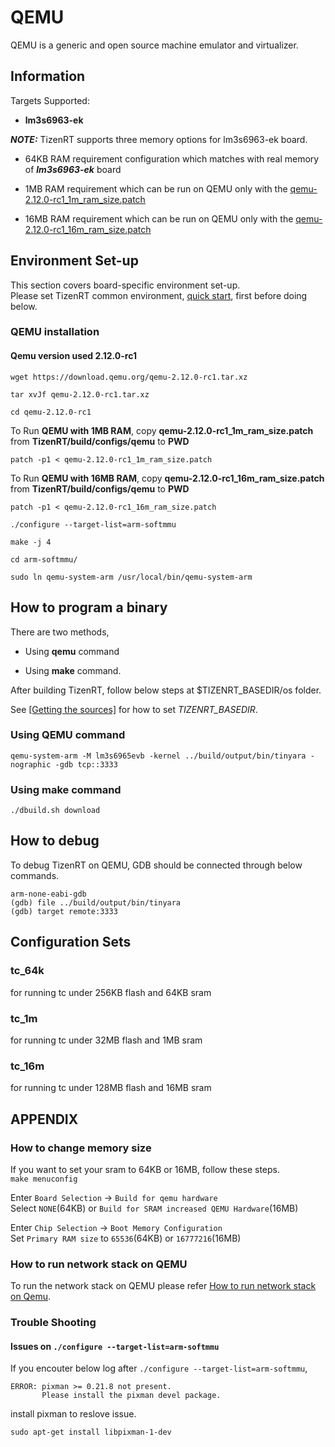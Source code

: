 # QEMU

QEMU is a generic and open source machine emulator and virtualizer.

## Information

Targets Supported:

- **lm3s6963-ek**

 ***NOTE:*** TizenRT supports three memory options for lm3s6963-ek board.

  - 64KB RAM requirement configuration which matches with real memory of ***lm3s6963-ek*** board

  - 1MB RAM requirement which can be run on QEMU only with the [qemu-2.12.0-rc1_1m_ram_size.patch](https://github.com/Samsung/TizenRT/blob/master/build/configs/qemu/qemu-2.12.0-rc1_1m_ram_size.patch)

  - 16MB RAM requirement which can be run on QEMU only with the [qemu-2.12.0-rc1_16m_ram_size.patch](https://github.com/Samsung/TizenRT/blob/master/build/configs/qemu/qemu-2.12.0-rc1_16m_ram_size.patch)

## Environment Set-up
This section covers board-specific environment set-up.  
Please set TizenRT common environment, [quick start](https://github.com/Samsung/TizenRT#quick-start), first before doing below.

### QEMU installation

#### Qemu version used 2.12.0-rc1

```
wget https://download.qemu.org/qemu-2.12.0-rc1.tar.xz

tar xvJf qemu-2.12.0-rc1.tar.xz

cd qemu-2.12.0-rc1
```

To Run **QEMU with 1MB RAM**, copy **qemu-2.12.0-rc1_1m_ram_size.patch** from **TizenRT/build/configs/qemu** to **PWD**

```
patch -p1 < qemu-2.12.0-rc1_1m_ram_size.patch
```
To Run **QEMU with 16MB RAM**, copy **qemu-2.12.0-rc1_16m_ram_size.patch** from **TizenRT/build/configs/qemu** to **PWD**
```
patch -p1 < qemu-2.12.0-rc1_16m_ram_size.patch
```
```
./configure --target-list=arm-softmmu

make -j 4

cd arm-softmmu/

sudo ln qemu-system-arm /usr/local/bin/qemu-system-arm
```
## How to program a binary

There are two methods,
- Using **qemu** command

- Using **make** command.  

After building TizenRT, follow below steps at $TIZENRT_BASEDIR/os folder.

See [[Getting the sources]](https://github.com/Samsung/TizenRT#getting-the-sources) for how to set *TIZENRT_BASEDIR*.

### Using QEMU command

```
qemu-system-arm -M lm3s6965evb -kernel ../build/output/bin/tinyara -nographic -gdb tcp::3333
```

### Using make command

```
./dbuild.sh download
```

## How to debug

To debug TizenRT on QEMU, GDB should be connected through below commands.

```
arm-none-eabi-gdb
(gdb) file ../build/output/bin/tinyara
(gdb) target remote:3333
```

## Configuration Sets
### tc_64k
for running tc under 256KB flash and 64KB sram

### tc_1m
for running tc under 32MB flash and 1MB sram

### tc_16m
for running tc under 128MB flash and 16MB sram

## APPENDIX
### How to change memory size
If you want to set your sram to 64KB or 16MB, follow these steps.  
`make menuconfig`

Enter `Board Selection` -> `Build for qemu hardware`  
Select `NONE`(64KB) or `Build for SRAM increased QEMU Hardware`(16MB)

Enter `Chip Selection` -> `Boot Memory Configuration`  
Set `Primary RAM size` to `65536`(64KB) or `16777216`(16MB)

### How to run network stack on QEMU
To run the network stack on QEMU please refer [How to run network stack on Qemu](HowToRunNetworkStackOnQemu.md).

### Trouble Shooting
#### Issues on `./configure --target-list=arm-softmmu`
If you encouter below log after `./configure --target-list=arm-softmmu`,
```
ERROR: pixman >= 0.21.8 not present.
       Please install the pixman devel package.
```

install pixman to reslove issue.
```
sudo apt-get install libpixman-1-dev
```
